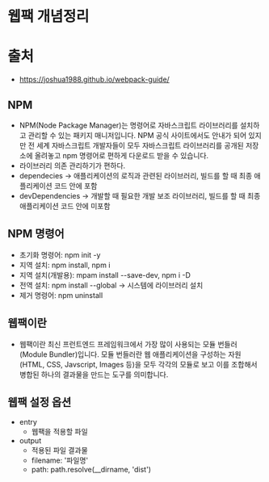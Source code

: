 # 웹팩 개념정리

# 출처

- https://joshua1988.github.io/webpack-guide/

## NPM

- NPM(Node Package Manager)는 명령어로 자바스크립트 라이브러리를 설치하고 관리할 수 있는 패키지 매니저입니다. NPM 공식 사이트에서도 안내가 되어 있지만 전 세계 자바스크립트 개발자들이 모두 자바스크립트 라이브러리를 공개된 저장소에 올려놓고 npm 명령어로 편하게 다운로드 받을 수 있습니다.
- 라이브러리 의존 관리하기가 편하다.
- dependecies -> 애플리케이션의 로직과 관련된 라이브러리, 빌드를 할 때 최종 애플리케이션 코드 안에 포함
- devDependencies -> 개발할 때 필요한 개발 보조 라이브러리, 빌드를 할 때 최종 애플리케이션 코드 안에 미포함

## NPM 명령어

- 초기화 명령어: npm init -y
- 지역 설치: npm install, npm i
- 지역 설치(개발용): mpam install --save-dev, npm i -D
- 전역 설치: npm install --global -> 시스템에 라이브러리 설치
- 제거 명령어: npm uninstall

## 웹팩이란

- 웹팩이란 최신 프런트엔드 프레임워크에서 가장 많이 사용되는 모듈 번들러(Module Bundler)입니다. 모듈 번들러란 웹 애플리케이션을 구성하는 자원(HTML, CSS, Javscript, Images 등)을 모두 각각의 모듈로 보고 이를 조합해서 병합된 하나의 결과물을 만드는 도구를 의미합니다.

## 웹팩 설정 옵션

- entry
  - 웹팩을 적용할 파일
- output
  - 적용된 파일 결과물
  - filename: '파일명'
  - path: path.resolve(\_\_dirname, 'dist')
